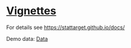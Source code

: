 # [Vignettes](https://stattarget.github.io/docs/my-new-doc/) 

For details see https://stattarget.github.io/docs/

Demo data: [Data](https://github.com/13479776/cpva/raw/master/ExampleDataset_CPVApos.zip)

